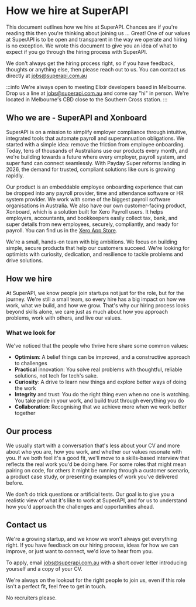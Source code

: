 # How we hire at SuperAPI

This document outlines how we hire at SuperAPI. Chances are if you're reading this then you're thinking about joining us … Great! One of our values at SuperAPI is to be open and transparent in the way we operate and hiring is no exception. We wrote this document to give you an idea of what to expect if you go through the hiring process with SuperAPI.

We don't always get the hiring process right, so if you have feedback, thoughts or anything else, then please reach out to us. You can contact us directly at jobs@superapi.com.au

:::info
We're always open to meeting Elixir developers based in Melbourne. Drop us a line at jobs@superapi.com.au and come say "hi" in person. We're located in Melbourne's CBD close to the Southern Cross station.
:::

## Who we are - SuperAPI and Xonboard

SuperAPI is on a mission to simplify employer compliance through intuitive, integrated tools that automate payroll and superannuation obligations. We started with a simple idea: remove the friction from employee onboarding. Today, tens of thousands of Australians use our products every month, and we're building towards a future where every employer, payroll system, and super fund can connect seamlessly. With Payday Super reforms landing in 2026, the demand for trusted, compliant solutions like ours is growing rapidly.

Our product is an embeddable employee onboarding experience that can be dropped into any payroll provider, time and attendance software or HR system provider.  We work with some of the biggest payroll software organisations in Australia.  We also have our own customer-facing product, Xonboard, which is a solution built for Xero Payroll users. It helps employers, accountants, and bookkeepers easily collect tax, bank, and super details from new employees,  securely, compliantly, and ready for payroll. You can find us in the [Xero App Store](https://apps.xero.com/au/search/app/xonboard).

We're a small, hands-on team with big ambitions. We focus on building simple, secure products that help our customers succeed. We're looking for optimists with curiosity, dedication, and resilience to tackle problems and drive solutions.

## How we hire

At SuperAPI, we know people join startups not just for the role, but for the journey. We're still a small team, so every hire has a big impact on how we work, what we build, and how we grow. That's why our hiring process looks beyond skills alone, we care just as much about how you approach problems, work with others, and live our values.

### What we look for

We've noticed that the people who thrive here share some common values:

* **Optimism**: A belief things can be improved, and a constructive approach to challenges
* **Practical** innovation: You solve real problems with thoughtful, reliable solutions, not tech for tech's sake.
* **Curiosity**: A drive to learn new things and explore better ways of doing the work
* **Integrity** and trust: You do the right thing even when no one is watching. You take pride in your work, and build trust through everything you do
* **Collaboration**: Recognising that we achieve more when we work better together

## Our process

We usually start with a conversation that's less about your CV and more about who you are, how you work, and whether our values resonate with you. If we both feel it's a good fit, we'll move to a skills-based interview that reflects the real work you'd be doing here. For some roles that might mean pairing on code, for others it might be running through a customer scenario, a product case study, or presenting examples of work you've delivered before.

We don't do trick questions or artificial tests. Our goal is to give you a realistic view of what it's like to work at SuperAPI, and for us to understand how you'd approach the challenges and opportunities ahead.

## Contact us

We're a growing startup, and we know we won't always get everything right. If you have feedback on our hiring process, ideas for how we can improve, or just want to connect, we'd love to hear from you.

To apply, email jobs@superapi.com.au with a short cover letter introducing yourself and a copy of your CV.

We're always on the lookout for the right people to join us,  even if this role isn't a perfect fit, feel free to get in touch.

No recruiters please.
